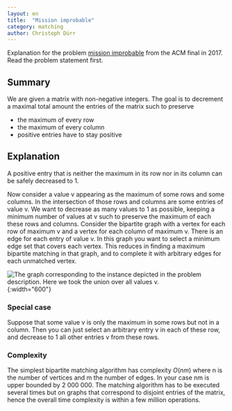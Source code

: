 ```yaml
---
layout: en
title:  "Mission improbable"
category: matching
author: Christoph Dürr
---
```


Explanation for the problem [mission improbable](https://online.acmicpc.org/problems/improbable) from the ACM final in 2017. Read the problem statement first.

## Summary

We are given a matrix with non-negative integers.  The goal is to decrement a maximal total amount the entries of the matrix such to preserve

- the maximum of every row
- the maximum of every column
- positive entries have to stay positive

## Explanation

A positive entry that is neither the maximum in its row nor in its column can be safely decreased to 1.

Now consider a value v appearing as the maximum of some rows and some columns.  In the intersection of those rows and columns are some entries of value v.  We want to decrease as many values to 1 as possible, keeping a minimum number of values at v such to preserve the maximum of each these rows and columns.  Consider the bipartite graph with a vertex for each row of maximum v and a vertex for each column of maximum v. There is an edge for each entry of value v.  In this graph you want to select a minimum edge set that covers each vertex. This reduces in finding a maximum bipartite matching in that graph, and to complete it with arbitrary edges for each unmatched vertex.


![]({{site.images}}mission-improbable.svg "The graph corresponding to the instance depicted in the problem description.  Here we took the union over all values v." ){:width="600"}

### Special case

Suppose that some value v is only the maximum in some rows but not in a column. Then you can just select an arbitrary entry v in each of these row, and decrease to 1 all other entries v from these rows.

### Complexity

The simplest bipartite matching algorithm has complexity $O(n m)$ where n is the number of vertices and m the number of edges. In your case nm is upper bounded by 2 000 000.  The matching algorithm has to be executed several times but on graphs that correspond to disjoint entries of the matrix, hence the overall time complexity is within a few million operations.
